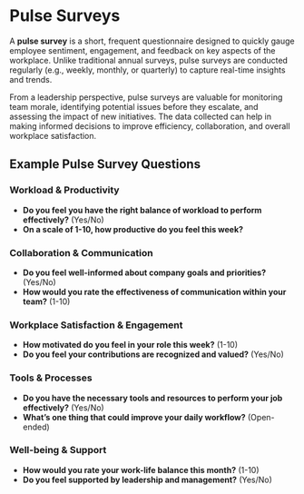 # Pulse Surveys

A **pulse survey** is a short, frequent questionnaire designed to quickly gauge employee sentiment, engagement, and feedback on key aspects of the workplace. Unlike traditional annual surveys, pulse surveys are conducted regularly (e.g., weekly, monthly, or quarterly) to capture real-time insights and trends.

From a leadership perspective, pulse surveys are valuable for monitoring team morale, identifying potential issues before they escalate, and assessing the impact of new initiatives. The data collected can help in making informed decisions to improve efficiency, collaboration, and overall workplace satisfaction.

## Example Pulse Survey Questions

### **Workload & Productivity**

- **Do you feel you have the right balance of workload to perform effectively?** (Yes/No)
- **On a scale of 1-10, how productive do you feel this week?**

### **Collaboration & Communication**

- **Do you feel well-informed about company goals and priorities?** (Yes/No)
- **How would you rate the effectiveness of communication within your team?** (1-10)

### **Workplace Satisfaction & Engagement**

- **How motivated do you feel in your role this week?** (1-10)
- **Do you feel your contributions are recognized and valued?** (Yes/No)

### **Tools & Processes**

- **Do you have the necessary tools and resources to perform your job effectively?** (Yes/No)
- **What’s one thing that could improve your daily workflow?** (Open-ended)

### **Well-being & Support**

- **How would you rate your work-life balance this month?** (1-10)
- **Do you feel supported by leadership and management?** (Yes/No)
